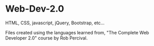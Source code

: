 # Web-Dev-2.0

HTML, CSS, javascript, jQuery, Bootstrap, etc...

Files created using the languages learned from, "The Complete Web Developer 2.0" course by Rob Percival.
